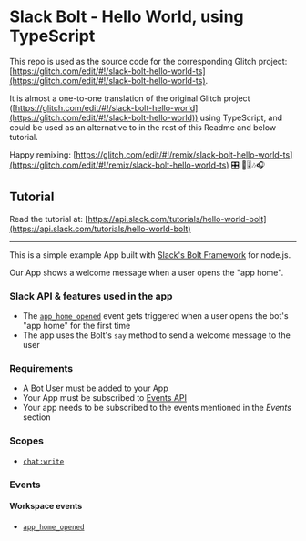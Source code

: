 # Slack Bolt - Hello World, using TypeScript

This repo is used as the source code for the corresponding Glitch project: [https://glitch.com/edit/#!/slack-bolt-hello-world-ts](https://glitch.com/edit/#!/slack-bolt-hello-world-ts).

It is almost a one-to-one translation of the original Glitch project ([https://glitch.com/edit/#!/slack-bolt-hello-world](https://glitch.com/edit/#!/slack-bolt-hello-world)) using TypeScript, and could be used as an alternative to in the rest of this Readme and below tutorial.

Happy remixing: [https://glitch.com/edit/#!/remix/slack-bolt-hello-world-ts](https://glitch.com/edit/#!/remix/slack-bolt-hello-world-ts) 🎛 🎷🎚🎶🎧

## Tutorial

Read the tutorial at:
[https://api.slack.com/tutorials/hello-world-bolt](https://api.slack.com/tutorials/hello-world-bolt)


---

This is a simple example App built with [Slack's Bolt Framework](https://slack.dev/bolt/tutorial/getting-started) for node.js.

Our App shows a welcome message when a user opens the "app home".

### Slack API & features used in the app

* The [`app_home_opened`](https://api.slack.com/events/app_home_opened) event gets triggered when a user opens the bot's "app home" for the first time
* The app uses the Bolt's `say` method to send a welcome message to the user

### Requirements

* A Bot User must be added to your App
* Your App must be subscribed to [Events API](https://api.slack.com/events-api)
* Your app needs to be subscribed to the events mentioned in the *Events* section

### Scopes

* [`chat:write`](https://api.slack.com/scopes/chat:write)

### Events

#### Workspace events
* [`app_home_opened`](https://api.slack.com/events/app_home_opened)
